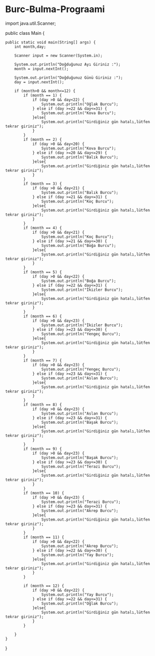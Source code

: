 # Burc-Bulma-Prograami

import java.util.Scanner;

public class Main {

    public static void main(String[] args) {
        int month,day;

        Scanner input = new Scanner(System.in);

        System.out.println("Doğduğunuz Ayı Giriniz :");
        month = input.nextInt();

        System.out.println("Doğduğunuz Günü Giriniz :");
        day = input.nextInt();

        if (month>0 && month<=12) {
            if (month == 1) {
                if (day >0 && day<22) {
                    System.out.println("Oğlak Burcu");
                } else if (day >=22 && day<=31) {
                    System.out.println("Kova Burcu");
                }else{
                    System.out.println("Girdiğiniz gün hatalı,lütfen tekrar giriniz");
                }
            }
            if (month == 2) {
                if (day >0 && day<20) {
                    System.out.println("Kova Burcu");
                } else if (day >=20 && day<=29) {
                    System.out.println("Balık Burcu");
                }else{
                    System.out.println("Girdiğiniz gün hatalı,lütfen tekrar giriniz");
                }
            }
            if (month == 3) {
                if (day >0 && day<21) {
                    System.out.println("Balık Burcu");
                } else if (day >=21 && day<=31) {
                    System.out.println("Koç Burcu");
                }else{
                    System.out.println("Girdiğiniz gün hatalı,lütfen tekrar giriniz");
                }
            }
            if (month == 4) {
                if (day >0 && day<21) {
                    System.out.println("Koç Burcu");
                } else if (day >=21 && day<=30) {
                    System.out.println("Boğa Burcu");
                }else{
                    System.out.println("Girdiğiniz gün hatalı,lütfen tekrar giriniz");
                }
            }
            if (month == 5) {
                if (day >0 && day<22) {
                    System.out.println("Boğa Burcu");
                } else if (day >=22 && day<=31) {
                    System.out.println("İkizler Burcu");
                }else{
                    System.out.println("Girdiğiniz gün hatalı,lütfen tekrar giriniz");
                }
            }
            if (month == 6) {
                if (day >0 && day<23) {
                    System.out.println("İkizler Burcu");
                } else if (day >=23 && day<=30) {
                    System.out.println("Yengeç Burcu");
                }else{
                    System.out.println("Girdiğiniz gün hatalı,lütfen tekrar giriniz");
                }
            }
            if (month == 7) {
                if (day >0 && day<23) {
                    System.out.println("Yengeç Burcu");
                } else if (day >=23 && day<=31) {
                    System.out.println("Aslan Burcu");
                }else{
                    System.out.println("Girdiğiniz gün hatalı,lütfen tekrar giriniz");
                }
            }
            if (month == 8) {
                if (day >0 && day<23) {
                    System.out.println("Aslan Burcu");
                } else if (day >=23 && day<=31) {
                    System.out.println("Başak Burcu");
                }else{
                    System.out.println("Girdiğiniz gün hatalı,lütfen tekrar giriniz");
                }
            }
            if (month == 9) {
                if (day >0 && day<23) {
                    System.out.println("Başak Burcu");
                } else if (day >=23 && day<=30) {
                    System.out.println("Terazi Burcu");
                }else{
                    System.out.println("Girdiğiniz gün hatalı,lütfen tekrar giriniz");
                }
            }
            if (month == 10) {
                if (day >0 && day<23) {
                    System.out.println("Terazi Burcu");
                } else if (day >=23 && day<=31) {
                    System.out.println("Akrep Burcu");
                }else{
                    System.out.println("Girdiğiniz gün hatalı,lütfen tekrar giriniz");
                }
            }
            if (month == 11) {
                if (day >0 && day<22) {
                    System.out.println("Akrep Burcu");
                } else if (day >=22 && day<=30) {
                    System.out.println("Yay Burcu");
                }else{
                    System.out.println("Girdiğiniz gün hatalı,lütfen tekrar giriniz");
                }
            }

            if (month == 12) {
                if (day >0 && day<22) {
                    System.out.println("Yay Burcu");
                } else if (day >=22 && day<=31) {
                    System.out.println("Oğlak Burcu");
                }else{
                    System.out.println("Girdiğiniz gün hatalı,lütfen tekrar giriniz");
                }
            }

        }
    }

}

